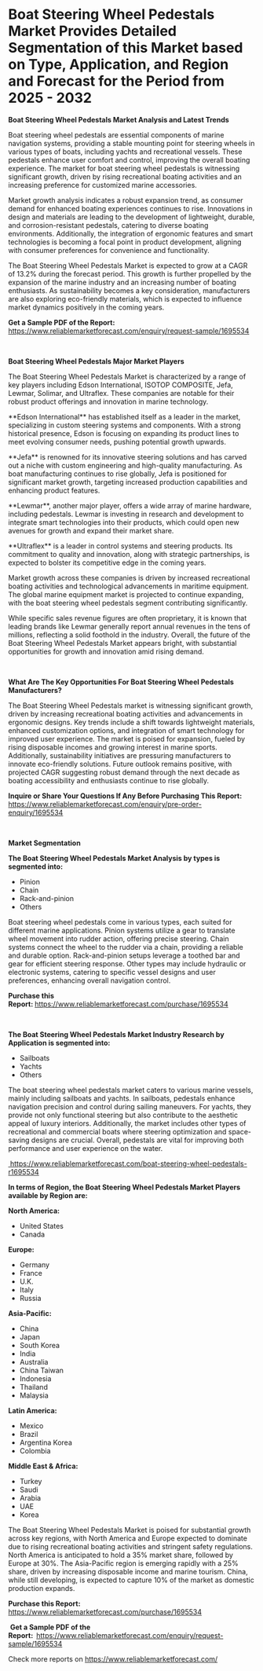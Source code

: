 <p><h1>Boat Steering Wheel Pedestals Market Provides Detailed Segmentation of this Market based on Type, Application, and Region and Forecast for the Period from 2025 - 2032</h1></p><p><strong>Boat Steering Wheel Pedestals Market Analysis and Latest Trends</strong></p>
<p><p>Boat steering wheel pedestals are essential components of marine navigation systems, providing a stable mounting point for steering wheels in various types of boats, including yachts and recreational vessels. These pedestals enhance user comfort and control, improving the overall boating experience. The market for boat steering wheel pedestals is witnessing significant growth, driven by rising recreational boating activities and an increasing preference for customized marine accessories.</p><p>Market growth analysis indicates a robust expansion trend, as consumer demand for enhanced boating experiences continues to rise. Innovations in design and materials are leading to the development of lightweight, durable, and corrosion-resistant pedestals, catering to diverse boating environments. Additionally, the integration of ergonomic features and smart technologies is becoming a focal point in product development, aligning with consumer preferences for convenience and functionality.</p><p>The Boat Steering Wheel Pedestals Market is expected to grow at a CAGR of 13.2% during the forecast period. This growth is further propelled by the expansion of the marine industry and an increasing number of boating enthusiasts. As sustainability becomes a key consideration, manufacturers are also exploring eco-friendly materials, which is expected to influence market dynamics positively in the coming years.</p></p>
<p><strong>Get a Sample PDF of the Report:&nbsp;</strong> <a href="https://www.reliablemarketforecast.com/enquiry/request-sample/1695534?utm_campaign=1840&utm_medium=2&utm_source=Github&utm_content=ia&utm_term=08012025&utm_id=boat-steering-wheel-pedestals">https://www.reliablemarketforecast.com/enquiry/request-sample/1695534</a></p>
<p>&nbsp;</p>
<p><strong>Boat Steering Wheel Pedestals Major Market Players</strong></p>
<p><p>The Boat Steering Wheel Pedestals Market is characterized by a range of key players including Edson International, ISOTOP COMPOSITE, Jefa, Lewmar, Solimar, and Ultraflex. These companies are notable for their robust product offerings and innovation in marine technology.</p><p>**Edson International** has established itself as a leader in the market, specializing in custom steering systems and components. With a strong historical presence, Edson is focusing on expanding its product lines to meet evolving consumer needs, pushing potential growth upwards.</p><p>**Jefa** is renowned for its innovative steering solutions and has carved out a niche with custom engineering and high-quality manufacturing. As boat manufacturing continues to rise globally, Jefa is positioned for significant market growth, targeting increased production capabilities and enhancing product features.</p><p>**Lewmar**, another major player, offers a wide array of marine hardware, including pedestals. Lewmar is investing in research and development to integrate smart technologies into their products, which could open new avenues for growth and expand their market share.</p><p>**Ultraflex** is a leader in control systems and steering products. Its commitment to quality and innovation, along with strategic partnerships, is expected to bolster its competitive edge in the coming years.</p><p>Market growth across these companies is driven by increased recreational boating activities and technological advancements in maritime equipment. The global marine equipment market is projected to continue expanding, with the boat steering wheel pedestals segment contributing significantly.</p><p>While specific sales revenue figures are often proprietary, it is known that leading brands like Lewmar generally report annual revenues in the tens of millions, reflecting a solid foothold in the industry. Overall, the future of the Boat Steering Wheel Pedestals Market appears bright, with substantial opportunities for growth and innovation amid rising demand.</p></p>
<p>&nbsp;</p>
<p><strong>What Are The Key Opportunities For Boat Steering Wheel Pedestals Manufacturers?</strong></p>
<p><p>The Boat Steering Wheel Pedestals market is witnessing significant growth, driven by increasing recreational boating activities and advancements in ergonomic designs. Key trends include a shift towards lightweight materials, enhanced customization options, and integration of smart technology for improved user experience. The market is poised for expansion, fueled by rising disposable incomes and growing interest in marine sports. Additionally, sustainability initiatives are pressuring manufacturers to innovate eco-friendly solutions. Future outlook remains positive, with projected CAGR suggesting robust demand through the next decade as boating accessibility and enthusiasts continue to rise globally.</p></p>
<p><strong>Inquire or Share Your Questions If Any Before Purchasing This Report:</strong> <a href="https://www.reliablemarketforecast.com/enquiry/pre-order-enquiry/1695534?utm_campaign=1840&utm_medium=2&utm_source=Github&utm_content=ia&utm_term=08012025&utm_id=boat-steering-wheel-pedestals">https://www.reliablemarketforecast.com/enquiry/pre-order-enquiry/1695534</a></p>
<p>&nbsp;</p>
<p><strong>Market Segmentation</strong></p>
<p><strong>The Boat Steering Wheel Pedestals Market Analysis by types is segmented into:</strong></p>
<p><ul><li>Pinion</li><li>Chain</li><li>Rack-and-pinion</li><li>Others</li></ul></p>
<p><p>Boat steering wheel pedestals come in various types, each suited for different marine applications. Pinion systems utilize a gear to translate wheel movement into rudder action, offering precise steering. Chain systems connect the wheel to the rudder via a chain, providing a reliable and durable option. Rack-and-pinion setups leverage a toothed bar and gear for efficient steering response. Other types may include hydraulic or electronic systems, catering to specific vessel designs and user preferences, enhancing overall navigation control.</p></p>
<p><strong>Purchase this Report:&nbsp;</strong><a href="https://www.reliablemarketforecast.com/purchase/1695534?utm_campaign=1840&utm_medium=2&utm_source=Github&utm_content=ia&utm_term=08012025&utm_id=boat-steering-wheel-pedestals">https://www.reliablemarketforecast.com/purchase/1695534</a></p>
<p>&nbsp;</p>
<p><strong>The Boat Steering Wheel Pedestals Market Industry Research by Application is segmented into:</strong></p>
<p><ul><li>Sailboats</li><li>Yachts</li><li>Others</li></ul></p>
<p><p>The boat steering wheel pedestals market caters to various marine vessels, mainly including sailboats and yachts. In sailboats, pedestals enhance navigation precision and control during sailing maneuvers. For yachts, they provide not only functional steering but also contribute to the aesthetic appeal of luxury interiors. Additionally, the market includes other types of recreational and commercial boats where steering optimization and space-saving designs are crucial. Overall, pedestals are vital for improving both performance and user experience on the water.</p></p>
<p><a href="https://www.reliablemarketforecast.com/boat-steering-wheel-pedestals-r1695534?utm_campaign=1840&utm_medium=2&utm_source=Github&utm_content=ia&utm_term=08012025&utm_id=boat-steering-wheel-pedestals">&nbsp;https://www.reliablemarketforecast.com/boat-steering-wheel-pedestals-r1695534</a></p>
<p><strong>In terms of Region, the Boat Steering Wheel Pedestals Market Players available by Region are:</strong></p>
<p>
    <p> <strong> North America: </strong>
        <ul>
            <li>United States</li>
            <li>Canada</li>
        </ul>
        </p> 
    <p> <strong> Europe: </strong>
        <ul>
            <li>Germany</li>
            <li>France</li>
            <li>U.K.</li>
            <li>Italy</li>
            <li>Russia</li>
        </ul>
        </p> 
    <p> <strong> Asia-Pacific: </strong>
        <ul>
            <li>China</li>
            <li>Japan</li>
            <li>South Korea</li>
            <li>India</li>
            <li>Australia</li>
            <li>China Taiwan</li>
            <li>Indonesia</li>
            <li>Thailand</li>
            <li>Malaysia</li>
        </ul>
        </p> 
    <p> <strong> Latin America: </strong>
        <ul>
            <li>Mexico</li>
            <li>Brazil</li>
            <li>Argentina Korea</li>
            <li>Colombia</li>
        </ul>
        </p> 
    <p> <strong> Middle East & Africa: </strong>
        <ul>
            <li>Turkey</li>
            <li>Saudi</li>
            <li>Arabia</li>
            <li>UAE</li>
            <li>Korea</li>
        </ul>
    </p>
    </p>
<p><p>The Boat Steering Wheel Pedestals Market is poised for substantial growth across key regions, with North America and Europe expected to dominate due to rising recreational boating activities and stringent safety regulations. North America is anticipated to hold a 35% market share, followed by Europe at 30%. The Asia-Pacific region is emerging rapidly with a 25% share, driven by increasing disposable income and marine tourism. China, while still developing, is expected to capture 10% of the market as domestic production expands.</p></p>
<p><strong>Purchase this Report: </strong><a href="https://www.reliablemarketforecast.com/purchase/1695534?utm_campaign=1840&utm_medium=2&utm_source=Github&utm_content=ia&utm_term=08012025&utm_id=boat-steering-wheel-pedestals">https://www.reliablemarketforecast.com/purchase/1695534</a></p>
<p>&nbsp;<strong>Get a Sample PDF of the Report:&nbsp;&nbsp;</strong><a href="https://www.reliablemarketforecast.com/enquiry/request-sample/1695534?utm_campaign=1840&utm_medium=2&utm_source=Github&utm_content=ia&utm_term=08012025&utm_id=boat-steering-wheel-pedestals">https://www.reliablemarketforecast.com/enquiry/request-sample/1695534</a></p>
<p><strong></strong></p>
<p>Check more reports on <a href="https://www.reliablemarketforecast.com/?utm_campaign=1840&utm_medium=2&utm_source=Github&utm_content=ia&utm_term=08012025&utm_id=boat-steering-wheel-pedestals">https://www.reliablemarketforecast.com/</a></p>